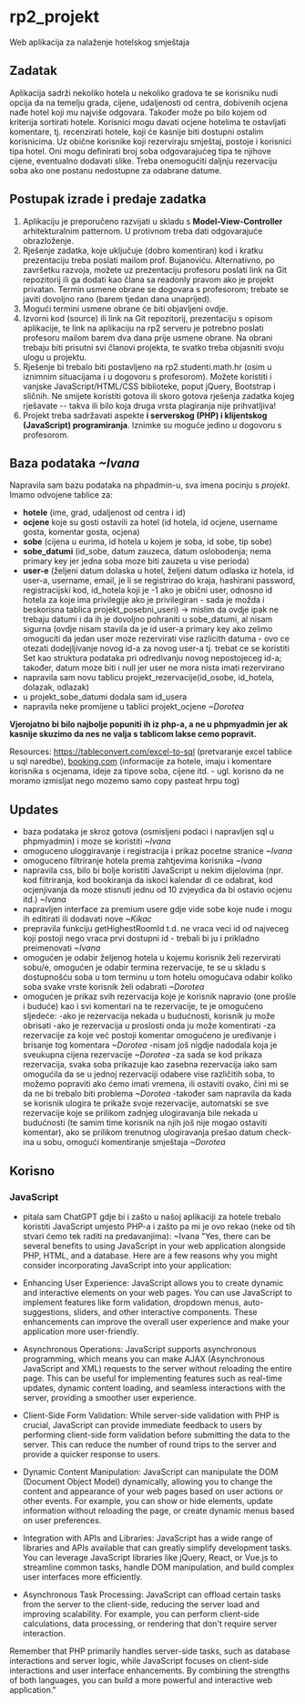 # rp2_projekt
Web aplikacija za nalaženje hotelskog smještaja

## Zadatak
Aplikacija sadrži nekoliko hotela u nekoliko gradova te se korisniku nudi opcija da na temelju grada, cijene, udaljenosti od centra, dobivenih ocjena nađe hotel koji mu najviše odgovara. Također može po bilo kojem od kriterija sortirati hotele. Korisnici mogu davati ocjene hotelima te ostavljati komentare, tj. recenzirati hotele, koji će kasnije biti dostupni ostalim korisnicima. Uz obične korisnike koji rezerviraju smještaj, postoje i korisnici tipa hotel. Oni mogu definirati broj soba odgovarajućeg tipa te njihove cijene, eventualno dodavati slike. Treba onemogućiti daljnju rezervaciju soba ako one postanu nedostupne za odabrane datume. 

## Postupak izrade i predaje zadatka
1. Aplikaciju je preporučeno razvijati u skladu s __Model-View-Controller__ arhitekturalnim patternom. U protivnom treba dati odgovarajuće obrazloženje.
2. Rješenje zadatka, koje uključuje (dobro komentiran) kod i kratku prezentaciju treba poslati mailom prof. Bujanoviću. Alternativno, po završetku razvoja, možete uz prezentaciju profesoru poslati link na Git repozitorij ili ga dodati kao člana sa readonly pravom ako je projekt privatan. Termin usmene obrane se dogovara s profesorom; trebate se javiti dovoljno rano (barem tjedan dana unaprijed).
3. Mogući termini usmene obrane će biti objavljeni ovdje.
4. Izvorni kod (source) ili link na Git repozitorij, prezentaciju s opisom aplikacije, te link na aplikaciju na rp2 serveru je potrebno poslati profesoru mailom barem dva dana prije usmene obrane. Na obrani trebaju biti prisutni svi članovi projekta, te svatko treba objasniti svoju ulogu u projektu.
5. Rješenje bi trebalo biti postavljeno na rp2.studenti.math.hr (osim u iznimnim situacijama i u dogovoru s profesorom). Možete koristiti i vanjske JavaScript/HTML/CSS biblioteke, poput jQuery, Bootstrap i sličnih. Ne smijete koristiti gotova ili skoro gotova rješenja zadatka kojeg rješavate -- takva ili bilo koja druga vrsta plagiranja nije prihvatljiva!
6. Projekt treba sadržavati aspekte __i serverskog (PHP) i klijentskog (JavaScript) programiranja__. Iznimke su moguće jedino u dogovoru s profesorom.

## Baza podataka _~Ivana_
Napravila sam bazu podataka na phpadmin-u, sva imena pocinju s _projekt_.
Imamo odvojene tablice za:
  - __hotele__ (ime, grad, udaljenost od centra i id)
  - __ocjene__ koje su gosti ostavili za hotel (id hotela, id ocjene, username gosta, komentar gosta, ocjena)
  - __sobe__ (cijena u eurima, id hotela u kojem je soba, id sobe, tip sobe)
  - __sobe_datumi__ (id_sobe, datum zauzeca, datum oslobodenja; nema primary key jer jedna soba moze biti zauzeta u vise perioda)
 -  __user-e__ (željeni datum dolaska u hotel, željeni datum odlaska iz hotela, id user-a, username, email, je li se registrirao do kraja, hashirani password, registracijski kod, id_hotela koji je -1 ako je obični user, odnosno id hotela za koje ima privilegije ako je privilegiran - sada je možda i beskorisna tablica projekt_posebni_useri) -> mislim da ovdje ipak ne trebaju datumi i da ih je dovoljno pohraniti u sobe_datumi, al nisam sigurna (ovdje nisam stavila da je id user-a primary key ako zelimo omoguciti da jedan user moze rezervirati vise razlicith datuma - ovo ce otezati dodejljivanje novog id-a za novog user-a tj. trebat ce se koristiti Set kao struktura podataka pri odredivanju novog nepostojeceg id-a; također, datum moze biti i null jer user ne mora nista imati rezervirano
 -  napravila sam novu tablicu projekt_rezervacije(id_osobe, id_hotela, dolazak, odlazak)
 -  u projekt_sobe_datumi dodala sam id_usera
 -  napravila neke promijene u tablici projekt_ocjene _~Dorotea_

__Vjerojatno bi bilo najbolje popuniti ih iz php-a, a ne u phpmyadmin jer ak kasnije skuzimo da nes ne valja s tablicom lakse cemo popravit.__

Resources: https://tableconvert.com/excel-to-sql (pretvaranje excel tablice u sql naredbe), [booking.com](https://www.booking.com/) (informacije za hotele, imaju i komentare korisnika s ocjenama, ideje za tipove soba, cijene itd. - ugl. korisno da ne moramo izmisljat nego mozemo samo copy pasteat hrpu tog)

## Updates
- baza podataka je skroz gotova (osmisljeni podaci i napravljen sql u phpmyadmin) i moze se koristiti _~Ivana_
- omoguceno uloggiravanje i registracija i prikaz pocetne stranice _~Ivana_
- omoguceno filtriranje hotela prema zahtjevima korisnika _~Ivana_
- napravila css, bilo bi bolje koristiti JavaScript u nekim dijelovima (npr. kod filtriranja, kod bookiranja da iskoci kalendar di ce odabrat, kod ocjenjivanja da moze stisnuti jednu od 10 zvjeydica da bi ostavio ocjenu itd.) _~Ivana_
- napravljen interface za premium usere gdje vide sobe koje nude i mogu ih editirati ili dodavati nove _~Kikac_
- prepravila funkciju getHighestRoomId t.d. ne vraca veci id od najveceg koji postoji nego vraca prvi dostupni id - trebali bi ju i prikladno preimenovati _~Ivana_
- omogućen je odabir željenog hotela u kojemu korisnik želi rezervirati sobu/e, omogućen je odabir termina rezervacije, te se u skladu s dostupnošću soba u tom terminu u tom hotelu omogućava odabir koliko soba svake vrste korisnik želi odabrati _~Dorotea_
- omogućen je prikaz svih rezervacija koje je korisnik napravio (one prošle i buduće) kao i svi komentari na te rezervacije, te je omogućeno sljedeće:
      -ako je rezervacija nekada u budućnosti, korisnik ju može obrisati
      -ako je rezervacija u proslosti onda ju može komentirati
      -za rezervacije za koje već postoji komentar omogućeno je uređivanje i brisanje tog komentara _~Dorotea_
-nisam još nigdje nadodala koja je sveukupna cijena rezervacije _~Dorotea_
-za sada se kod prikaza rezervacija, svaka soba prikazuje kao zasebna rezervacija iako sam omogućila da se u jednoj rezervaciji odabere vise različitih soba, to možemo popraviti ako ćemo imati vremena, ili ostaviti ovako, čini mi se da ne bi trebalo biti problema _~Dorotea_
-također sam napravila da kada se korisnik ulogira te prikaže svoje rezervacije, automatski se sve rezervacije koje se prilikom zadnjeg ulogiravanja bile nekada u budućnosti (te samim time korisnik na njih još nije mogao ostaviti komentar), ako se prilikom trenutnog ulogiravanja prešao datum check-ina u sobu, omogući komentiranje smještaja _~Dorotea_

## Korisno
### JavaScript
- pitala sam ChatGPT gdje bi i zašto u našoj aplikaciji za hotele trebalo koristiti JavaScript umjesto PHP-a i zašto pa mi je ovo rekao (neke od tih stvari ćemo tek raditi na predavanjima): ~Ivana
"Yes, there can be several benefits to using JavaScript in your web application alongside PHP, HTML, and a database. Here are a few reasons why you might consider incorporating JavaScript into your application:

- Enhancing User Experience: JavaScript allows you to create dynamic and interactive elements on your web pages. You can use JavaScript to implement features like form validation, dropdown menus, auto-suggestions, sliders, and other interactive components. These enhancements can improve the overall user experience and make your application more user-friendly.

- Asynchronous Operations: JavaScript supports asynchronous programming, which means you can make AJAX (Asynchronous JavaScript and XML) requests to the server without reloading the entire page. This can be useful for implementing features such as real-time updates, dynamic content loading, and seamless interactions with the server, providing a smoother user experience.

- Client-Side Form Validation: While server-side validation with PHP is crucial, JavaScript can provide immediate feedback to users by performing client-side form validation before submitting the data to the server. This can reduce the number of round trips to the server and provide a quicker response to users.

- Dynamic Content Manipulation: JavaScript can manipulate the DOM (Document Object Model) dynamically, allowing you to change the content and appearance of your web pages based on user actions or other events. For example, you can show or hide elements, update information without reloading the page, or create dynamic menus based on user preferences.

- Integration with APIs and Libraries: JavaScript has a wide range of libraries and APIs available that can greatly simplify development tasks. You can leverage JavaScript libraries like jQuery, React, or Vue.js to streamline common tasks, handle DOM manipulation, and build complex user interfaces more efficiently.

- Asynchronous Task Processing: JavaScript can offload certain tasks from the server to the client-side, reducing the server load and improving scalability. For example, you can perform client-side calculations, data processing, or rendering that don't require server interaction.

Remember that PHP primarily handles server-side tasks, such as database interactions and server logic, while JavaScript focuses on client-side interactions and user interface enhancements. By combining the strengths of both languages, you can build a more powerful and interactive web application."
